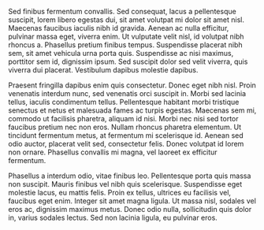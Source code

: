 <!-- title: Sed Finibus -->
<!-- render: yes -->
Sed finibus fermentum convallis. Sed consequat, lacus a pellentesque
suscipit, lorem libero egestas dui, sit amet volutpat mi dolor sit amet
nisl. Maecenas faucibus iaculis nibh id gravida. Aenean ac nulla
efficitur, pulvinar massa eget, viverra enim. Ut vulputate velit nisl,
id volutpat nibh rhoncus a. Phasellus pretium finibus tempus.
Suspendisse placerat nibh sem, sit amet vehicula urna porta quis.
Suspendisse ac nisi maximus, porttitor sem id, dignissim ipsum. Sed
suscipit dolor sed velit viverra, quis viverra dui placerat. Vestibulum
dapibus molestie dapibus.

Praesent fringilla dapibus enim quis consectetur. Donec eget nibh nisl.
Proin venenatis interdum nunc, sed venenatis orci suscipit in. Morbi sed
lacinia tellus, iaculis condimentum tellus. Pellentesque habitant morbi
tristique senectus et netus et malesuada fames ac turpis egestas.
Maecenas sem mi, commodo ut facilisis pharetra, aliquam id nisi. Morbi
nec nisi sed tortor faucibus pretium nec non eros. Nullam rhoncus
pharetra elementum. Ut tincidunt fermentum metus, at fermentum mi
scelerisque id. Aenean sed odio auctor, placerat velit sed, consectetur
felis. Donec volutpat id lorem non ornare. Phasellus convallis mi magna,
vel laoreet ex efficitur fermentum.

Phasellus a interdum odio, vitae finibus leo. Pellentesque porta quis
massa non suscipit. Mauris finibus vel nibh quis scelerisque.
Suspendisse eget molestie lacus, eu mattis felis. Proin ex tellus,
ultrices eu facilisis vel, faucibus eget enim. Integer sit amet magna
ligula. Ut massa nisl, sodales vel eros ac, dignissim maximus metus.
Donec odio nulla, sollicitudin quis dolor in, varius sodales lectus. Sed
non lacinia ligula, eu pulvinar eros.
